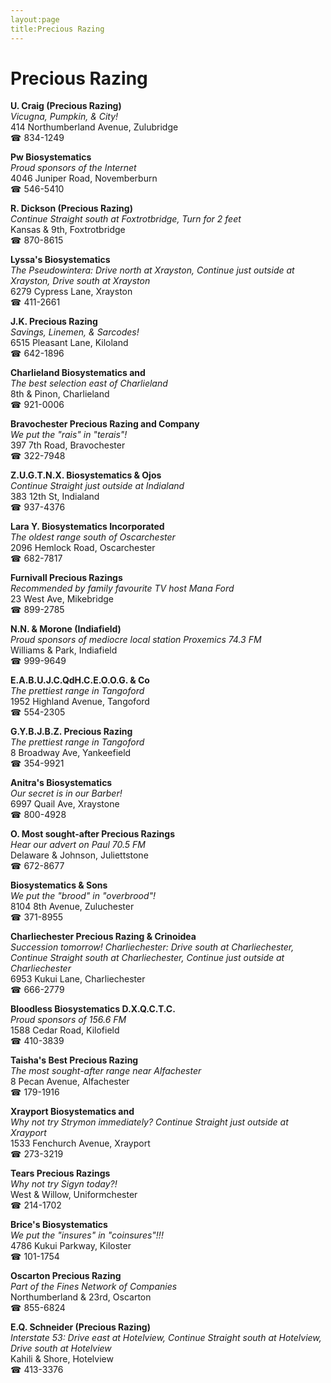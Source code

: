 ```yaml
---
layout:page
title:Precious Razing
---
```

# Precious Razing

**U. Craig (Precious Razing)**  
_Vicugna, Pumpkin, & City!_  
414 Northumberland Avenue, Zulubridge  
☎ 834-1249



**Pw Biosystematics**  
_Proud sponsors of the Internet_  
4046 Juniper Road, Novemberburn  
☎ 546-5410



**R. Dickson (Precious Razing)**  
_Continue Straight south at Foxtrotbridge, Turn for 2 feet_  
Kansas & 9th, Foxtrotbridge  
☎ 870-8615



**Lyssa's Biosystematics**  
_The Pseudowintera: Drive north at Xrayston, Continue just outside at Xrayston, Drive south at Xrayston_  
6279 Cypress Lane, Xrayston  
☎ 411-2661



**J.K. Precious Razing**  
_Savings, Linemen, & Sarcodes!_  
6515 Pleasant Lane, Kiloland  
☎ 642-1896



**Charlieland Biosystematics and**  
_The best selection east of Charlieland_  
8th & Pinon, Charlieland  
☎ 921-0006



**Bravochester Precious Razing and Company**  
_We put the "rais" in "terais"!_  
397 7th Road, Bravochester  
☎ 322-7948



**Z.U.G.T.N.X. Biosystematics & Ojos**  
_Continue Straight just outside at Indialand_  
383 12th St, Indialand  
☎ 937-4376



**Lara Y. Biosystematics Incorporated**  
_The oldest range south of Oscarchester_  
2096 Hemlock Road, Oscarchester  
☎ 682-7817



**Furnivall Precious Razings**  
_Recommended by family favourite TV host Mana Ford_  
23 West Ave, Mikebridge  
☎ 899-2785



**N.N. & Morone (Indiafield)**  
_Proud sponsors of mediocre local station Proxemics 74.3 FM_  
Williams & Park, Indiafield  
☎ 999-9649



**E.A.B.U.J.C.QdH.C.E.O.O.G. & Co**  
_The prettiest range in Tangoford_  
1952 Highland Avenue, Tangoford  
☎ 554-2305



**G.Y.B.J.B.Z. Precious Razing**  
_The prettiest range in Tangoford_  
8 Broadway Ave, Yankeefield  
☎ 354-9921



**Anitra's Biosystematics**  
_Our secret is in our Barber!_  
6997 Quail Ave, Xraystone  
☎ 800-4928



**O. Most sought-after Precious Razings**  
_Hear our advert on Paul 70.5 FM_  
Delaware & Johnson, Juliettstone  
☎ 672-8677



**Biosystematics & Sons**  
_We put the "brood" in "overbrood"!_  
8104 8th Avenue, Zuluchester  
☎ 371-8955



**Charliechester Precious Razing & Crinoidea**  
_Succession tomorrow! 
Charliechester: Drive south at Charliechester, Continue Straight south at Charliechester, Continue just outside at Charliechester_  
6953 Kukui Lane, Charliechester  
☎ 666-2779



**Bloodless Biosystematics D.X.Q.C.T.C.**  
_Proud sponsors of 156.6 FM_  
1588 Cedar Road, Kilofield  
☎ 410-3839



**Taisha's Best Precious Razing**  
_The most sought-after range near Alfachester_  
8 Pecan Avenue, Alfachester  
☎ 179-1916



**Xrayport Biosystematics and**  
_Why not try Strymon immediately? 
Continue Straight just outside at Xrayport_  
1533 Fenchurch Avenue, Xrayport  
☎ 273-3219



**Tears Precious Razings**  
_Why not try Sigyn today?!_  
West & Willow, Uniformchester  
☎ 214-1702



**Brice's Biosystematics**  
_We put the "insures" in "coinsures"!!!_  
4786 Kukui Parkway, Kiloster  
☎ 101-1754



**Oscarton Precious Razing**  
_Part of the Fines Network of Companies_  
Northumberland & 23rd, Oscarton  
☎ 855-6824



**E.Q. Schneider (Precious Razing)**  
_Interstate 53: Drive east at Hotelview, Continue Straight south at Hotelview, Drive south at Hotelview_  
Kahili & Shore, Hotelview  
☎ 413-3376




